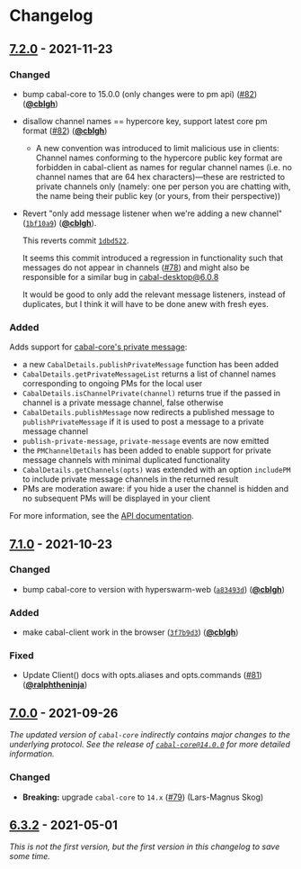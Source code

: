 # Changelog

## [7.2.0] - 2021-11-23

### Changed

- bump cabal-core to 15.0.0 (only changes were to pm api) ([#82](https://github.com/cabal-club/cabal-client/issues/82)) ([**@cblgh**](https://github.com/cblgh))
- disallow channel names == hypercore key, support latest core pm format ([#82](https://github.com/cabal-club/cabal-client/issues/82)) ([**@cblgh**](https://github.com/cblgh))
  - A new convention was introduced to limit malicious use in clients: Channel names conforming to the hypercore public key format are forbidden in cabal-client as names for regular channel names (i.e. no channel names that are 64 hex characters)—these are restricted to private channels only (namely: one per person you are chatting with, the name being their public key (or yours, from their perspective))
- Revert "only add message listener when we're adding a new channel" ([`1bf10a9`](https://github.com/cabal-club/cabal-client/commit/1bf10a9)) ([**@cblgh**](https://github.com/cblgh)).

  This reverts commit [`1dbd522`](https://github.com/cabal-club/cabal-client/commit/1dbd5227923aa9063b93b57cfa9dbed31e246dda).

  It seems this commit introduced a regression in functionality such that
  messages do not appear in channels
  ([#78](https://github.com/cabal-club/cabal-client/issues/78)) and might also be
  responsible for a similar bug in [cabal-desktop@6.0.8](mailto:cabal-desktop@6.0.8)

  It would be good to only add the relevant message listeners, instead of
  duplicates, but I think it will have to be done anew with fresh eyes.

### Added

Adds support for [cabal-core's private message](https://github.com/cabal-club/cabal-core/#private-messages):

- a new `CabalDetails.publishPrivateMessage` function has been added
- `CabalDetails.getPrivateMessageList` returns a list of channel names corresponding to ongoing PMs for the local user
- `CabalDetails.isChannelPrivate(channel)` returns true if the passed in channel is a private message channel, false otherwise
- `CabalDetails.publishMessage` now redirects a published message to `publishPrivateMessage` if it is used to post a message to a private message channel
- `publish-private-message`, `private-message` events are now emitted
- the `PMChannelDetails` has been added to enable support for private message channels with minimal duplicated functionality
- `CabalDetails.getChannels(opts)` was extended with an option `includePM` to include private message channels in the returned result
- PMs are moderation aware: if you hide a user the channel is hidden and no subsequent PMs will be displayed in your client

For more information, see the [API documentation](https://github.com/cabal-club/cabal-client/blob/master/api.md).

## [7.1.0] - 2021-10-23

### Changed

- bump cabal-core to version with hyperswarm-web ([`a83493d`](https://github.com/cabal-club/cabal-client/commit/a83493d)) ([**@cblgh**](https://github.com/cblgh))

### Added

- make cabal-client work in the browser ([`3f7b9d3`](https://github.com/cabal-club/cabal-client/commit/3f7b9d3aa90c6eab80be1796f777d0926e664516)) ([**@cblgh**](https://github.com/cblgh))

### Fixed

- Update Client() docs with opts.aliases and opts.commands ([#81](https://github.com/cabal-club/cabal-client/issues/81)) ([**@ralphtheninja**](https://github.com/ralphtheninja))

## [7.0.0] - 2021-09-26

_The updated version of `cabal-core` indirectly contains major changes to the underlying protocol. See the release of [`cabal-core@14.0.0`](https://github.com/cabal-club/cabal-core/blob/master/CHANGELOG.md#1400---2021-05-18) for more detailed information._

### Changed

- **Breaking:** upgrade `cabal-core` to `14.x` ([#79](https://github.com/cabal-club/cabal-client/issues/79)) (Lars-Magnus Skog)

## [6.3.2] - 2021-05-01

_This is not the first version, but the first version in this changelog to save some time._

[7.2.0]: https://github.com/cabal-club/cabal-client/compare/v7.1.0...v7.2.0

[7.1.0]: https://github.com/cabal-club/cabal-client/compare/v7.0.0...v7.1.0

[7.0.0]: https://github.com/cabal-club/cabal-client/compare/v6.3.2...v7.0.0

[6.3.2]: https://github.com/cabal-club/cabal-client/releases/tag/v6.3.2
